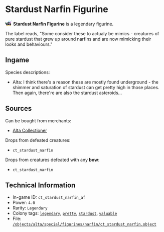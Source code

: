 # Stardust Narfin Figurine

<img src="https://raw.githubusercontent.com/Ceterai/Enternia/main/objects/alta/special/figurines/narfin/ct_stardust_narfin.png" alt="Stardust Narfin Figurine icon" loading="lazy" height=16px width="auto" /> **Stardust Narfin Figurine** is a legendary figurine.

The label reads, "Some consider these to actualy be mimics - creatures of pure stardust that grew up around narfins and are now mimicking their looks and behaviours."

## Ingame

Species descriptions:

- Alta: I think there's a reason these are mostly found underground - the shimmer and saturation of stardust can get pretty high in those places. Then again, there're are also the stardust asteroids...

## Sources

Can be bought from merchants:

- [Alta Collectioner](https://ceterai.github.io/MyEnternia/Wiki/AltaCollectioner)

Drops from defeated creatures:

- `ct_stardust_narfin`

Drops from creatures defeated with any **bow**:

- `ct_stardust_narfin`

## Technical Information

- In-game ID: `ct_stardust_narfin_af`
- Power: `4.0`
- Rarity: `Legendary`
- Colony tags: [`legendary`](https://ceterai.github.io/MyEnternia/Wiki/Tags/Legendary), [`pretty`](https://ceterai.github.io/MyEnternia/Wiki/Tags/Pretty), [`stardust`](https://ceterai.github.io/MyEnternia/Wiki/Tags/Stardust), [`valuable`](https://ceterai.github.io/MyEnternia/Wiki/Tags/Valuable)
- File: [`/objects/alta/special/figurines/narfin/ct_stardust_narfin.object`](https://github.com/Ceterai/Enternia/blob/main/objects/alta/special/figurines/narfin/ct_stardust_narfin.object)
